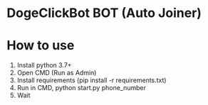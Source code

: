 # DogeClickBot BOT (Auto Joiner)

# How to use
1. Install python 3.7+
2. Open CMD (Run as Admin)
3. Install requirements (pip install -r requirements.txt)
4. Run in CMD, python start.py phone_number
5. Wait
